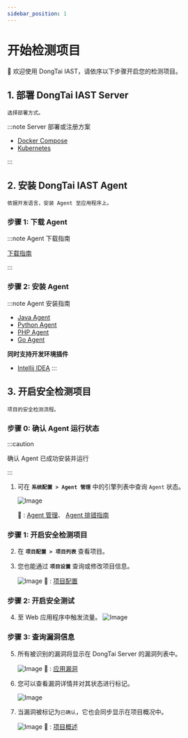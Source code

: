 ```yaml
---
sidebar_position: 1
---
```


# 开始检测项目

👏 欢迎使用 DongTai IAST，请依序以下步骤开启您的检测项目。


## 1. 部署 DongTai IAST Server 

  ```
  选择部署方式。
  ```

:::note Server 部署或注册方案

  * [Docker Compose](deploy-server#docker-compose)
  * [Kubernetes](deploy-server#kubernetes)
 

:::

## 2. 安装 DongTai IAST Agent

  ```
  依据开发语言，安装 Agent 至应用程序上。
  ```

### 步骤 1: 下载 Agent

:::note Agent 下载指南

  [下载指南](agent/download-agent)

:::

### 步骤 2: 安装 Agent

:::note Agent 安装指南

  * [Java Agent](agent/install-java-agent)
  * [Python Agent](agent/install-python-agent)
  * [PHP Agent](agent/install-php-agent)
  * [Go Agent](agent/install-go-agent)


  <b>同时支持开发环境插件</b>

  * [Intellij IDEA](agent/plugin/java-agent-idea) 
:::


## 3. 开启安全检测项目

  ```
  项目的安全检测流程。
  ```

### 步骤 0: 确认 Agent 运行状态

:::caution

确认 Agent 已成功安装并运行

:::

1. 可在 **`系统配置 > Agent 管理`** 中的引擎列表中查询 `Agent` 状态。

   ![Image](/img/docs/getting-started/start-project/zh_agent_list.png "")

   🔗 : 
   [Agent 管理](../operation/server-configuration#agent-管理)、
   [Agent 排错指南](agent/agent-troubleshooting)

### 步骤 1: 开启安全检测项目   

2. 在 **`项目配置 > 项目列表`** 查看项目。


3. 您也能通过 **`项目设置`** 查询或修改项目信息。

    ![Image](/img/docs/getting-started/start-project/zh_application_list.png "")
    🔗 : 
    [项目配置](../operation/application-management#新建项目)

### 步骤 2: 开启安全测试

4. 至 Web 应用程序中触发流量。
    ![Image](/img/docs/getting-started/start-project/zh_application_test.png "")

### 步骤 3: 查询漏洞信息

5. 所有被识别的漏洞将显示在 DongTai Server 的漏洞列表中。

    ![Image](/img/docs/getting-started/start-project/zh_application_vuldetect.png "")
    🔗 : 
    [应用漏洞](../operation/vul-management)


6. 您可以查看漏洞详情并对其状态进行标记。

    ![Image](/img/docs/getting-started/start-project/zh_application_vuldetail.png "")

7. 当漏洞被标记为`已确认`，它也会同步显示在项目概况中。
    
    ![Image](/img/docs/getting-started/start-project/zh_application_detail.png "")
    🔗 : 
    [项目概述](../operation/application-management#项目概述")


